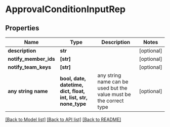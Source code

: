 # ApprovalConditionInputRep


## Properties
Name | Type | Description | Notes
------------ | ------------- | ------------- | -------------
**description** | **str** |  | [optional] 
**notify_member_ids** | **[str]** |  | [optional] 
**notify_team_keys** | **[str]** |  | [optional] 
**any string name** | **bool, date, datetime, dict, float, int, list, str, none_type** | any string name can be used but the value must be the correct type | [optional]

[[Back to Model list]](../README.md#documentation-for-models) [[Back to API list]](../README.md#documentation-for-api-endpoints) [[Back to README]](../README.md)


